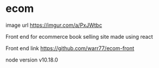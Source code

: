 # ecom
image url https://imgur.com/a/PxJWtbc

Front end for ecommerce book selling site made using react

Front end link https://github.com/warr77/ecom-front

node version v10.18.0
